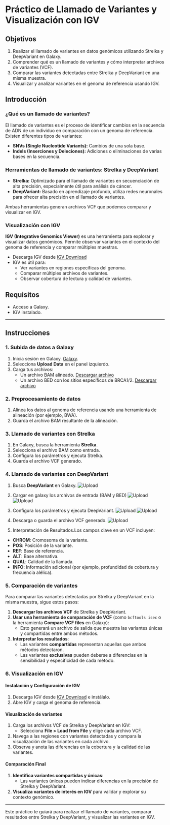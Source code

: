 # Práctico de Llamado de Variantes y Visualización con IGV

## Objetivos

1. Realizar el llamado de variantes en datos genómicos utilizando Strelka y DeepVariant en Galaxy.
2. Comprender qué es un llamado de variantes y cómo interpretar archivos de variantes (VCF).
3. Comparar las variantes detectadas entre Strelka y DeepVariant en una misma muestra.
4. Visualizar y analizar variantes en el genoma de referencia usando IGV.

## Introducción

### ¿Qué es un llamado de variantes?

El llamado de variantes es el proceso de identificar cambios en la secuencia de ADN de un individuo en comparación con un genoma de referencia. Existen diferentes tipos de variantes:
- **SNVs (Single Nucleotide Variants):** Cambios de una sola base.
- **Indels (Inserciones y Deleciones):** Adiciones o eliminaciones de varias bases en la secuencia.

### Herramientas de llamado de variantes: Strelka y DeepVariant

- **Strelka:** Optimizado para el llamado de variantes en secuenciación de alta precisión, especialmente útil para análisis de cáncer.
- **DeepVariant:** Basado en aprendizaje profundo, utiliza redes neuronales para ofrecer alta precisión en el llamado de variantes.

Ambas herramientas generan archivos VCF que podemos comparar y visualizar en IGV.

### Visualización con IGV

**IGV (Integrative Genomics Viewer)** es una herramienta para explorar y visualizar datos genómicos. Permite observar variantes en el contexto del genoma de referencia y comparar múltiples muestras.

- Descarga IGV desde [IGV Download](https://software.broadinstitute.org/software/igv/download)
- IGV es útil para:
  - Ver variantes en regiones específicas del genoma.
  - Comparar múltiples archivos de variantes.
  - Observar cobertura de lectura y calidad de variantes.

## Requisitos

- Acceso a Galaxy.
- IGV instalado.

---

## Instrucciones

### 1. Subida de datos a Galaxy

1. Inicia sesión en Galaxy. [Galaxy](https://usegalaxy.org/). 
2. Selecciona **Upload Data** en el panel izquierdo.
3. Carga tus archivos:
     - Un archivo BAM alineado. [Descargar archivo](CLASE1/data/S11.aln.bam)
     - Un archivo BED con los sitios específicos de BRCA1/2. [Descargar archivo](CLASE1/data/AmpliSeq_BRCA_hg38_new.bed)

### 2. Preprocesamiento de datos

1. Alinea los datos al genoma de referencia usando una herramienta de alineación (por ejemplo, BWA).
2. Guarda el archivo BAM resultante de la alineación.

### 3. Llamado de variantes con Strelka

1. En Galaxy, busca la herramienta **Strelka**.
3. Selecciona el archivo BAM como entrada.
4. Configura los parámetros y ejecuta Strelka.
5. Guarda el archivo VCF generado.

### 4. Llamado de variantes con DeepVariant

1. Busca **DeepVariant** en Galaxy.
   ![Upload](CLASE1/images/deepvariant.png)
3. Cargar en galaxy los archivos de entrada (BAM y BED)
   ![Upload](CLASE1/images/deepvariant1.png)
   ![Upload](CLASE1/images/deepvariant2.png)
5. Configura los parámetros y ejecuta DeepVariant.
   ![Upload](CLASE1/images/deepvariant3.png)
   ![Upload](CLASE1/images/deepvariant4.png)
7. Descarga o guarda el archivo VCF generado.
   ![Upload](CLASE1/images/deepvariant5.png)

8. Interpretación de Resultados.Los campos clave en un VCF incluyen:
- **CHROM**: Cromosoma de la variante.
- **POS**: Posición de la variante.
- **REF**: Base de referencia.
- **ALT**: Base alternativa.
- **QUAL**: Calidad de la llamada.
- **INFO**: Información adicional (por ejemplo, profundidad de cobertura y frecuencia alélica).

### 5. Comparación de variantes

Para comparar las variantes detectadas por Strelka y DeepVariant en la misma muestra, sigue estos pasos:

1. **Descargar los archivos VCF** de Strelka y DeepVariant.
2. **Usar una herramienta de comparación de VCF** (como `bcftools isec` o la herramienta **Compare VCF files** en Galaxy):
   - Esto generará un archivo de salida que muestra las variantes únicas y compartidas entre ambos métodos.
3. **Interpretar los resultados**:
   - Las variantes **compartidas** representan aquellas que ambos métodos detectaron.
   - Las variantes **exclusivas** pueden deberse a diferencias en la sensibilidad y especificidad de cada método.

### 6. Visualización en IGV

#### Instalación y Configuración de IGV

1. Descarga IGV desde [IGV Download](https://software.broadinstitute.org/software/igv/download) e instálalo.
2. Abre IGV y carga el genoma de referencia.

#### Visualización de variantes

1. Carga los archivos VCF de Strelka y DeepVariant en IGV:
   - Selecciona **File > Load from File** y elige cada archivo VCF.
2. Navega a las regiones con variantes detectadas y compara la visualización de las variantes en cada archivo.
3. Observa y anota las diferencias en la cobertura y la calidad de las variantes.

#### Comparación Final

1. **Identifica variantes compartidas y únicas**:
   - Las variantes únicas pueden indicar diferencias en la precisión de Strelka y DeepVariant.
2. **Visualiza variantes de interés en IGV** para validar y explorar su contexto genómico.

---

Este práctico te guiará para realizar el llamado de variantes, comparar resultados entre Strelka y DeepVariant, y visualizar las variantes en IGV.
